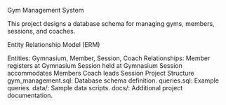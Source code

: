 Gym Management System


This project designs a database schema for managing gyms, members, sessions, and coaches.

Entity Relationship Model (ERM)


Entities: Gymnasium, Member, Session, Coach
Relationships:
Member registers at Gymnasium
Session held at Gymnasium
Session accommodates Members
Coach leads Session
Project Structure
gym_management.sql: Database schema definition.
queries.sql: Example queries.
data/: Sample data scripts.
docs/: Additional project documentation.
